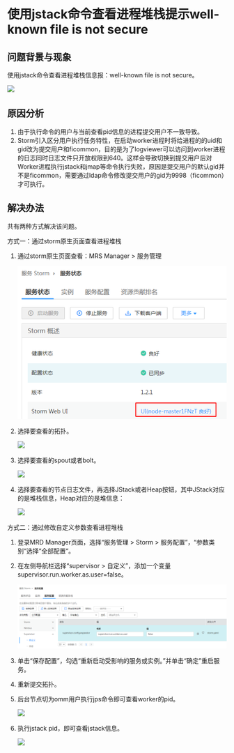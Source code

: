# 使用jstack命令查看进程堆栈提示well-known file is not secure<a name="ZH-CN_TOPIC_0183415884"></a>

## 问题背景与现象<a name="zh-cn_topic_0167275413_section12510183122915"></a>

使用jstack命令查看进程堆栈信息报：well-known file is not secure。

![](figures/zh-cn_image_0167274729.png)

## 原因分析<a name="zh-cn_topic_0167275413_section115913122917"></a>

1.  由于执行命令的用户与当前查看pid信息的进程提交用户不一致导致。
2.  Storm引入区分用户执行任务特性，在启动worker进程时将给进程的的uid和gid改为提交用户和ficommon，目的是为了logviewer可以访问到worker进程的日志同时日志文件只开放权限到640。这样会导致切换到提交用户后对Worker进程执行jstack和jmap等命令执行失败，原因是提交用户的默认gid并不是ficommon，需要通过ldap命令修改提交用户的gid为9998（ficommon）才可执行。

## 解决办法<a name="zh-cn_topic_0167275413_section125121723202911"></a>

共有两种方式解决该问题。

方式一：通过storm原生页面查看进程堆栈

1.  通过storm原生页面查看：MRS Manager \> 服务管理

    ![](figures/zh-cn_image_0221461329.png)

2.  选择要查看的拓扑。

    ![](figures/zh-cn_image_0167275122.png)

3.  选择要查看的spout或者bolt。

    ![](figures/zh-cn_image_0167274633.png)

4.  选择要查看的节点日志文件，再选择JStack或者Heap按钮，其中JStack对应的是堆栈信息，Heap对应的是堆信息：

    ![](figures/zh-cn_image_0167274866.png)


方式二：通过修改自定义参数查看进程堆栈

1.  登录MRD Manager页面，选择“服务管理 \> Storm \> 服务配置”，“参数类别“选择“全部配置“。
2.  在左侧导航栏选择“supervisor \> 自定义”，添加一个变量supervisor.run.worker.as.user=false。

    ![](figures/zh-cn_image_0221461486.png)

3.  单击“保存配置”，勾选“重新启动受影响的服务或实例。”并单击“确定”重启服务。
4.  重新提交拓扑。
5.  后台节点切为omm用户执行jps命令即可查看worker的pid。

    ![](figures/zh-cn_image_0167275253.png)

6.  执行jstack pid，即可查看jstack信息。

    ![](figures/zh-cn_image_0167275770.png)


